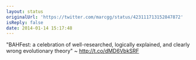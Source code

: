 ```yaml
---
layout: status
originalUrl: 'https://twitter.com/marcgg/status/423111713152847872'
isReply: false
date: 2014-01-14 15:17:48
---
```


"BAHFest: a celebration of well-researched, logically explained, and clearly wrong evolutionary theory" ~ http://t.co/dMD6VbkSRF
